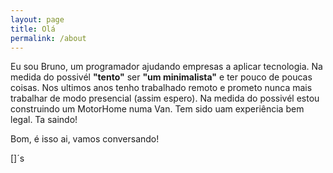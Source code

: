 ```yaml
---
layout: page
title: Olá
permalink: /about
---
```


Eu sou Bruno, um programador ajudando empresas a aplicar tecnologia.
Na medida do possivél **"tento"** ser **"um minimalista"** e ter pouco de poucas coisas.
Nos ultimos anos tenho trabalhado remoto e prometo nunca mais trabalhar de modo presencial (assim espero).
Na medida do possivél estou construindo um MotorHome numa Van. Tem sido uam experiência bem legal. Ta saindo!

Bom, é isso ai, vamos conversando!

[]´s